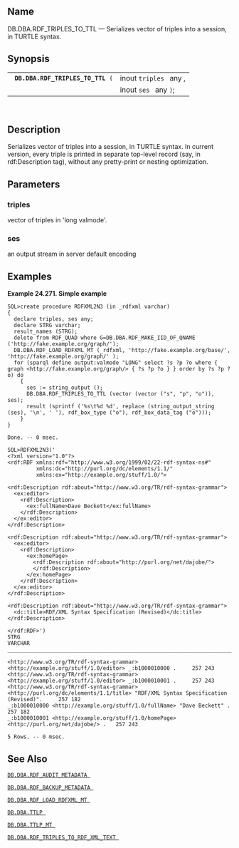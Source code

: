 <div id="fn_rdf_triples_to_ttl" class="refentry">

<div class="titlepage">

</div>

<div class="refnamediv">

## Name

DB.DBA.RDF_TRIPLES_TO_TTL — Serializes vector of triples into a session,
in TURTLE syntax.

</div>

<div class="refsynopsisdiv">

## Synopsis

<div id="fsyn_rdf_triples_to_ttl" class="funcsynopsis">

|                                        |                        |
|----------------------------------------|------------------------|
| ` `**`DB.DBA.RDF_TRIPLES_TO_TTL`**` (` | inout `triples ` any , |
|                                        | inout `ses ` any `)`;  |

<div class="funcprototype-spacer">

 

</div>

</div>

</div>

<div id="desc_rdf_triples_to_ttl" class="refsect1">

## Description

Serializes vector of triples into a session, in TURTLE syntax. In
current version, every triple is printed in separate top-level record
(say, in rdf:Description tag), without any pretty-print or nesting
optimization.

</div>

<div id="params_rdf_triples_to_ttl" class="refsect1">

## Parameters

<div id="id101305" class="refsect2">

### triples

vector of triples in 'long valmode'.

</div>

<div id="id101308" class="refsect2">

### ses

an output stream in server default encoding

</div>

</div>

<div id="examples_rdf_triples_to_ttl" class="refsect1">

## Examples

<div id="ex_rdf_triples_to_ttl" class="example">

**Example 24.271. Simple example**

<div class="example-contents">

``` screen
SQL>create procedure RDFXML2N3 (in _rdfxml varchar)
{
  declare triples, ses any;
  declare STRG varchar;
  result_names (STRG);
  delete from RDF_QUAD where G=DB.DBA.RDF_MAKE_IID_OF_QNAME ('http://fake.example.org/graph/');
  DB.DBA.RDF_LOAD_RDFXML_MT (_rdfxml, 'http://fake.example.org/base/', 'http://fake.example.org/graph/' );
  for (sparql define output:valmode "LONG" select ?s ?p ?o where { graph <http://fake.example.org/graph/> { ?s ?p ?o } } order by ?s ?p ?o) do
    {
      ses := string_output ();
      DB.DBA.RDF_TRIPLES_TO_TTL (vector (vector ("s", "p", "o")), ses);
      result (sprintf ('%s\t%d %d', replace (string_output_string (ses), '\n', ' '), rdf_box_type ("o"), rdf_box_data_tag ("o")));
    }
}

Done. -- 0 msec.

SQL>RDFXML2N3('
<?xml version="1.0"?>
<rdf:RDF xmlns:rdf="http://www.w3.org/1999/02/22-rdf-syntax-ns#"
         xmlns:dc="http://purl.org/dc/elements/1.1/"
         xmlns:ex="http://example.org/stuff/1.0/">

<rdf:Description rdf:about="http://www.w3.org/TR/rdf-syntax-grammar">
  <ex:editor>
    <rdf:Description>
      <ex:fullName>Dave Beckett</ex:fullName>
    </rdf:Description>
  </ex:editor>
</rdf:Description>

<rdf:Description rdf:about="http://www.w3.org/TR/rdf-syntax-grammar">
  <ex:editor>
    <rdf:Description>
      <ex:homePage>
        <rdf:Description rdf:about="http://purl.org/net/dajobe/">
        </rdf:Description>
      </ex:homePage>
    </rdf:Description>
  </ex:editor>
</rdf:Description>

<rdf:Description rdf:about="http://www.w3.org/TR/rdf-syntax-grammar">
  <dc:title>RDF/XML Syntax Specification (Revised)</dc:title>
</rdf:Description>

</rdf:RDF>')
STRG
VARCHAR
_______________________________________________________________________________

<http://www.w3.org/TR/rdf-syntax-grammar> <http://example.org/stuff/1.0/editor> _:b1000010000 .     257 243
<http://www.w3.org/TR/rdf-syntax-grammar> <http://example.org/stuff/1.0/editor> _:b1000010001 .     257 243
<http://www.w3.org/TR/rdf-syntax-grammar> <http://purl.org/dc/elements/1.1/title> "RDF/XML Syntax Specification (Revised)".     257 182
_:b1000010000 <http://example.org/stuff/1.0/fullName> "Dave Beckett" .    257 182
_:b1000010001 <http://example.org/stuff/1.0/homePage> <http://purl.org/net/dajobe/> .   257 243

5 Rows. -- 0 msec.
```

</div>

</div>

  

</div>

<div id="seealso_rdf_triples_to_ttl" class="refsect1">

## See Also

<a href="fn_rdf_audit_metadata.html" class="link"
title="DB.DBA.RDF_AUDIT_METADATA"><code
class="function">DB.DBA.RDF_AUDIT_METADATA </code></a>

<a href="fn_rdf_backup_metadata.html" class="link"
title="DB.DBA.RDF_BACKUP_METADATA"><code
class="function">DB.DBA.RDF_BACKUP_METADATA </code></a>

<a href="fn_rdf_load_rdfxml_mt.html" class="link"
title="DB.DBA.RDF_LOAD_RDFXML_MT"><code
class="function">DB.DBA.RDF_LOAD_RDFXML_MT </code></a>

<a href="fn_ttlp.html" class="link" title="DB.DBA.TTLP"><code
class="function">DB.DBA.TTLP </code></a>

<a href="fn_ttlp_mt.html" class="link" title="DB.DBA.TTLP_MT"><code
class="function">DB.DBA.TTLP_MT </code></a>

<a href="fn_rdf_triples_to_rdf_xml_text.html" class="link"
title="DB.DBA.RDF_TRIPLES_TO_RDF_XML_TEXT"><code
class="function">DB.DBA.RDF_TRIPLES_TO_RDF_XML_TEXT </code></a>

</div>

</div>
